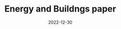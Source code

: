 ---
id: 202212ShahzadEB
title: Energy and Buildngs paper
excerpt: Congratulations Shahzad on getting his paper on reduced order modeling in Energy and Buildngs!
date: 2022-12-30
exturl: https://www.sciencedirect.com/science/article/pii/S0378778823000531
---